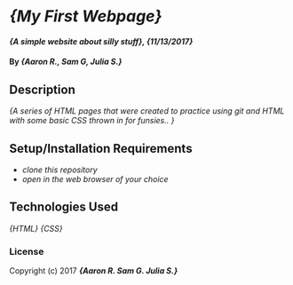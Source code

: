 # _{My First Webpage}_

#### _{A simple website about silly stuff}, {11/13/2017}_

#### By _**{Aaron R., Sam G, Julia S.}**_

## Description

_{A series of HTML pages that were created to practice using git and HTML with some basic CSS thrown in for funsies.. }_

## Setup/Installation Requirements

* _clone this repository_
* _open in the web browser of your choice_

## Technologies Used

_{HTML}_
_{CSS}_

### License

Copyright (c) 2017 **_{Aaron R. Sam G. Julia S.}_**
